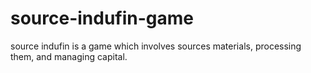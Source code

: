 # source-indufin-game
 source indufin is a game which involves sources materials, processing them, and managing capital.
